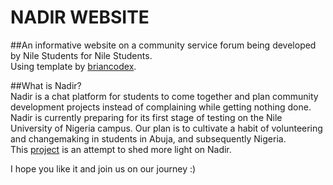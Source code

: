# NADIR WEBSITE  
##An informative website on a community service forum being developed by Nile Students for Nile Students.  
Using template by [briancodex](https://github.com/briancodex/react-website-styled-components-v1).

##What is Nadir?  
Nadir is a chat platform for students to come together and plan community development projects instead of complaining while getting nothing done. 
Nadir is currently preparing for its first stage of testing on the Nile University of Nigeria campus. Our plan is to cultivate a habit of volunteering and
changemaking in students in Abuja, and subsequently Nigeria.  
This [project](https://nafisa-umar.github.io/nadir-app/) is an attempt to shed more light on Nadir.

I hope you like it and join us on our journey :)
